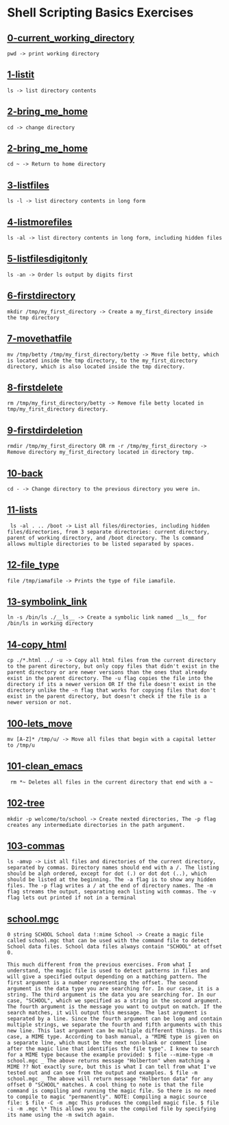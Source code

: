 # Shell Scripting Basics Exercises

## [0-current_working_directory](./0-current_working_directory)

    pwd -> print working directory

## [1-listit](./1-listit)

    ls -> list directory contents

## [2-bring_me_home](./2-bring_me_home)

    cd -> change directory

## [2-bring_me_home](./2-bring_me_home)

    cd ~ -> Return to home directory

## [3-listfiles](./3-listfiles)

    ls -l -> list directory contents in long form

## [4-listmorefiles](./4-listmorefiles)

    ls -al -> list directory contents in long form, including hidden files

## [5-listfilesdigitonly](./5-listfilesdigitonly)

    ls -an -> Order ls output by digits first

## [6-firstdirectory](./6-firstdirectory)

    mkdir /tmp/my_first_directory -> Create a my_first_directory inside the tmp directory

## [7-movethatfile](./7-movethatfile)

    mv /tmp/betty /tmp/my_first_directory/betty -> Move file betty, which is located inside the tmp directory, to the my_first_directory directory, which is also located inside the tmp directory.

## [8-firstdelete](./8-firstdelete)

    rm /tmp/my_first_directory/betty -> Remove file betty located in tmp/my_first_directory directory.

## [9-firstdirdeletion](./9-firstdirdeletion)

    rmdir /tmp/my_first_directory OR rm -r /tmp/my_first_directory -> Remove directory my_first_directory located in directory tmp.

## [10-back](./10-back)

    cd - -> Change directory to the previous directory you were in.

## [11-lists](./11-lists)

     ls -al . .. /boot -> List all files/directories, including hidden files/directories, from 3 separate directories: current directory, parent of working directory, and /boot directory. The ls command allows multiple directories to be listed separated by spaces.

## [12-file_type](./12-file_type)

    file /tmp/iamafile -> Prints the type of file iamafile.

## [13-symbolink_link](./13-symbolink_link)

    ln -s /bin/ls ./__ls__ -> Create a symbolic link named __ls__ for /bin/ls in working directory

## [14-copy_html](./14-copy_html)

    cp ./*.html ../ -u -> Copy all html files from the current directory to the parent directory, but only copy files that didn't exist in the parent directory or are newer versions than the ones that already exist in the parent directory. The -u flag copies the file into the directory if its a newer version OR If the file doesn't exist in the directory unlike the -n flag that works for copying files that don't exist in the parent directory, but doesn't check if the file is a newer version or not.

## [100-lets_move](./100-lets_move)

    mv [A-Z]* /tmp/u/ -> Move all files that begin with a capital letter to /tmp/u

## [101-clean_emacs](./101-clean_emacs)

     rm *~ Deletes all files in the current directory that end with a ~

## [102-tree](./102-tree)

    mkdir -p welcome/to/school -> Create nexted directories, The -p flag creates any intermediate directories in the path argument.

## [103-commas](./103-commas)

    ls -amvp -> List all files and directories of the current directory, separated by commas. Directory names should end with a /. The listing should be alph ordered, except for dot (.) or dot dot (..), which should be listed at the beginning. The -a flag is to show any hidden files. The -p flag writes a / at the end of directory names. The -m flag streams the output, separating each listing with commas. The -v flag lets out printed if not in a terminal

## [school.mgc](./school.mgc)

    0 string SCHOOL School data !:mime School -> Create a magic file called school.mgc that can be used with the command file to detect School data files. School data files always contain "SCHOOL" at offset 0.

    This much different from the previous exercises. From what I understand, the magic file is used to detect patterns in files and will give a specified output depending on a matching pattern. The first argument is a number representing the offset. The second argument is the data type you are searching for. In our case, it is a string. The third argument is the data you are searching for. In our case, "SCHOOL", which we specified as a string in the second argument. The fourth argument is the message you want to output on match. If the search matches, it will output this message. The last argument is separated by a line. Since the fourth argument can be long and contain multiple strings, we separate the fourth and fifth arguments with this new line. This last argument can be multiple different things. In this case, a MIME type. According to bash manual, a "MIME type is given on a separate line, which must be the next non-blank or comment line after the magic line that identifies the file type". I knew to search for a MIME type because the example provided: $ file --mime-type -m school.mgc _ The above returns message "Holberton" when matching a MIME ?? Not exactly sure, but this is what I can tell from what I've tested out and can see from the output and examples. $ file -m school.mgc _ The above will return message "Holberton data" for any offset 0 "SCHOOL" matches. A cool thing to note is that the file command is compiling and running the magic file. So there is no need to compile to magic "permanently". NOTE: Compiling a magic source file: $ file -C -m .mgc This produces the compiled magic file. $ file -i -m .mgc \* This allows you to use the compiled file by specifying its name using the -m switch again.
